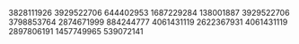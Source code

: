 3828111926
3929522706
644402953
1687229284
138001887
3929522706
3798853764
2874671999
884244777
4061431119
2622367931
4061431119
2897806191
1457749965
539072141
